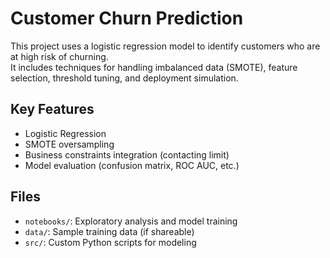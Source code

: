# Customer Churn Prediction

This project uses a logistic regression model to identify customers who are at high risk of churning.  
It includes techniques for handling imbalanced data (SMOTE), feature selection, threshold tuning, and deployment simulation.

## Key Features
- Logistic Regression
- SMOTE oversampling
- Business constraints integration (contacting limit)
- Model evaluation (confusion matrix, ROC AUC, etc.)

## Files
- `notebooks/`: Exploratory analysis and model training
- `data/`: Sample training data (if shareable)
- `src/`: Custom Python scripts for modeling
 
